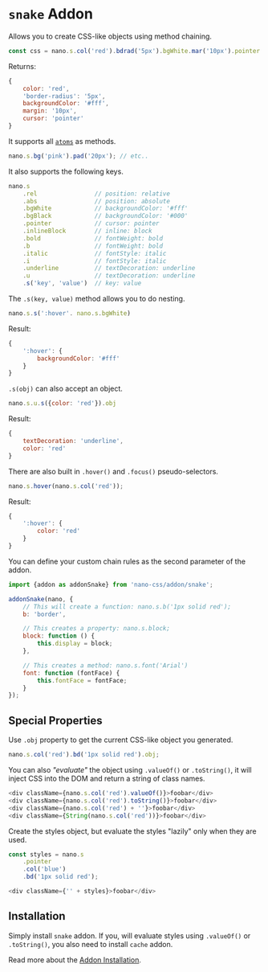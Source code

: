 # `snake` Addon

Allows you to create CSS-like objects using method chaining.

```js
const css = nano.s.col('red').bdrad('5px').bgWhite.mar('10px').pointer.obj;
```

Returns:

```js
{
    color: 'red',
    'border-radius': '5px',
    backgroundColor: '#fff',
    margin: '10px',
    cursor: 'pointer'
}
```

It supports all [`atoms`](./atoms.md) as methods.

```js
nano.s.bg('pink').pad('20px'); // etc..
```

It also supports the following keys.

```js
nano.s
    .rel                // position: relative
    .abs                // position: absolute
    .bgWhite            // backgroundColor: '#fff'
    .bgBlack            // backgroundColor: '#000'
    .pointer            // cursor: pointer
    .inlineBlock        // inline: block
    .bold               // fontWeight: bold
    .b                  // fontWeight: bold
    .italic             // fontStyle: italic
    .i                  // fontStyle: italic
    .underline          // textDecoration: underline
    .u                  // textDecoration: underline
    .s('key', 'value')  // key: value
```

The `.s(key, value)` method allows you to do nesting.

```js
nano.s.s(':hover'. nano.s.bgWhite)
```

Result:

```js
{
    ':hover': {
        backgroundColor: '#fff'
    }
}
```

`.s(obj)` can also accept an object.

```js
nano.s.u.s({color: 'red'}).obj
```

Result:

```js
{
    textDecoration: 'underline',
    color: 'red'
}
```

There are also built in `.hover()` and `.focus()` pseudo-selectors.

```js
nano.s.hover(nano.s.col('red'));
```

Result:

```js
{
    ':hover': {
        color: 'red'
    }
}
```

You can define your custom chain rules as the second parameter of the addon.

```js
import {addon as addonSnake} from 'nano-css/addon/snake';

addonSnake(nano, {
    // This will create a function: nano.s.b('1px solid red');
    b: 'border',

    // This creates a property: nano.s.block;
    block: function () {
        this.display = block;
    },

    // This creates a method: nano.s.font('Arial')
    font: function (fontFace) {
        this.fontFace = fontFace;
    }
});
```


## Special Properties

Use `.obj` property to get the current CSS-like object you generated.

```js
nano.s.col('red').bd('1px solid red').obj;
```

You can also *"evaluate"* the object using `.valueOf()` or `.toString()`, it will inject CSS into the DOM and return a string of class names.

```js
<div className={nano.s.col('red').valueOf()}>foobar</div>
<div className={nano.s.col('red').toString()}>foobar</div>
<div className={nano.s.col('red') + ''}>foobar</div>
<div className={String(nano.s.col('red'))}>foobar</div>
```

Create the styles object, but evaluate the styles "lazily" only when they are used.

```js
const styles = nano.s
    .pointer
    .col('blue')
    .bd('1px solid red');

<div className={'' + styles}>foobar</div>
```


## Installation

Simply install `snake` addon. If you, will evaluate styles using `.valueOf()` or `.toString()`, you also
need to install `cache` addon.

Read more about the [Addon Installation](./Addons.md#addon-installation).
